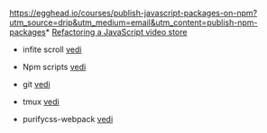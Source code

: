 
https://egghead.io/courses/publish-javascript-packages-on-npm?utm_source=drip&utm_medium=email&utm_content=publish-npm-packages* [Refactoring a JavaScript video store](https://www.martinfowler.com/articles/refactoring-video-store-js/)

* infite scroll [vedi](https://github.com/camwiegert/in-view)

* Npm scripts [vedi](https://egghead.io/courses/how-to-use-npm-scripts-as-your-build-tool)

* git [vedi](https://egghead.io/courses/practical-git-for-everyday-professional-use)


* tmux [vedi](https://egghead.io/courses/wrangle-your-terminal-with-tmux)

* purifycss-webpack [vedi](https://github.com/webpack-contrib/purifycss-webpack)
